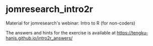 # jomresearch_intro2r
Material for jomresearch's webinar: Intro to R (for non-coders)

The answers and hints for the exercise is available at https://tengku-hanis.github.io/intro2r_answers/
